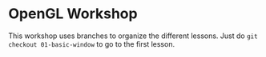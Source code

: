 # OpenGL Workshop

This workshop uses branches to organize the different lessons.
Just do ```git checkout 01-basic-window``` to go to the first lesson.
